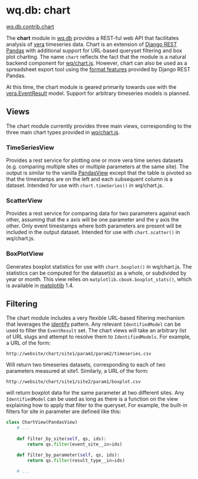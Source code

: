 wq.db: chart
============

[wq.db.contrib.chart]

The **chart** module in [wq.db] provides a REST-ful web API that facilitates analysis of [vera] timeseries data.  Chart is an extension of [Django REST Pandas] with additional support for URL-based queryset filtering and box plot charting.  The name `chart` reflects the fact that the module is a natural backend component for [wq/chart.js].  However, chart can also be used as a spreadsheet export tool using the [format features] provided by Django REST Pandas.

At this time, the chart module is geared primarily towards use with the [vera.EventResult] model.  Support for arbitrary timeseries models is planned.

## Views

The chart module currently provides three main views, corresponding to the three main chart types provided in [wq/chart.js].

### TimeSeriesView
Provides a rest service for plotting one or more vera time series datasets (e.g. comparing multiple sites or multiple parameters at the same site).  The output is similar to the vanilla [PandasView] except that the table is pivoted so that the timestamps are on the left and each subsequent column is a dataset.  Intended for use with `chart.timeSeries()` in wq/chart.js.

### ScatterView
Provides a rest service for comparing data for two parameters against each other, assuming that the x axis will be one parameter and the y axis the other.  Only event timestamps where both parameters are present will be included in the output dataset.  Intended for use with `chart.scatter()` in wq/chart.js.

### BoxPlotView
Generates boxplot statistics for use with `chart.boxplot()` in wq/chart.js.  The statistics can be computed for the dataset(s) as a whole, or subdivided by year or month.  This view relies on `matplotlib.cbook.boxplot_stats()`, which is available in [matplotlib] 1.4.

## Filtering

The chart module includes a very flexible URL-based filtering mechanism that leverages the [identify] pattern.  Any relevant `IdentifiedModel` can be used to filter the `EventResult` set.  The chart views will take an arbitrary list of URL slugs and attempt to resolve them to `IdentifiedModels`.  For example, a URL of the form:

`http://website/chart/site1/param1/param2/timeseries.csv`

Will return two timeseries datasets, corresponding to each of two parameters measured at site1.  Similarly, a URL of the form:

`http://website/chart/site1/site2/param1/boxplot.csv`

will return boxplot data for the same parameter at two different sites.  Any `IdentifiedModel` can be used as long as there is a function on the view explaining how to apply that filter to the queryset.  For example, the built-in filters for site in parameter are defined like this:

```python
class ChartView(PandasView)
    # ...
    
    def filter_by_site(self, qs, ids):
        return qs.filter(event_site__in=ids)

    def filter_by_parameter(self, qs, ids):
        return qs.filter(result_type__in=ids)
    
    # ...
```

[wq.db.contrib.chart]: https://github.com/wq/wq.db/blob/master/contrib/chart
[wq.db]: http://wq.io/wq.db
[vera]: http://wq.io/vera
[vera.EventResult]: http://wq.io/docs/vera
[wq/chart.js]: http://wq.io/docs/chart-js
[Django REST Pandas]: https://github.com/wq/django-rest-pandas
[format features]: https://github.com/wq/django-rest-pandas#supported-formats
[PandasView]: https://github.com/wq/django-rest-pandas#usage
[matplotlib]: https://github.com/matplotlib/matplotlib
[identify]: http://wq.io/docs/identify
